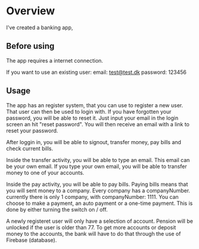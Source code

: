 # Overview

I've created a banking app,  

## Before using

The app requires a internet connection.

If you want to use an existing user:
           email:   test@test.dk
    password:  123456
    

## Usage

The app has an register system, that you can use to register a new user.
That user can then be used to login with. If you have forgotten your password, you will be able to reset it. Just input your email in the login screen an hit "reset password". You will then receive an email with a link to reset your password.

After loggin in, you will be able to signout, transfer money, pay bills and check current bills.

Inside the transfer activity, you will be able to type an email. This email can be your own email. If you type your own email, you will be able to transfer money to one of your accounts.

Inside the pay activity, you will be able to pay bills. Paying bills means that you will sent money to a company. Every company has a companyNumber. currently there is only 1 company, with companyNumber: 1111.
You can choose to make a payment, an auto payment or a one-time payment. This is done by either turning the switch on / off. 

A newly registeret user will only have a selection of account. Pension will be unlocked if the user is older than 77. To get more accounts or deposit money to the accounts, the bank will have to do that through the use of Firebase (database). 


